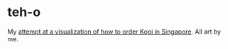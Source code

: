 # teh-o

My [attempt at a visualization of how to order Kopi in Singapore](https://jing-xuan.github.io/teh-o/). 
All art by me.

